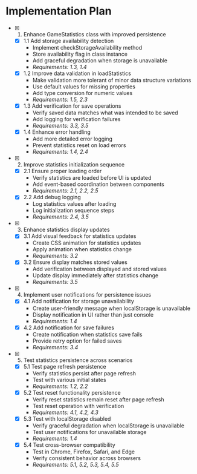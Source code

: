 # Implementation Plan

- [x] 1. Enhance GameStatistics class with improved persistence
  - [x] 1.1 Add storage availability detection
    - Implement checkStorageAvailability method
    - Store availability flag in class instance
    - Add graceful degradation when storage is unavailable
    - _Requirements: 1.3, 1.4_
  - [x] 1.2 Improve data validation in loadStatistics
    - Make validation more tolerant of minor data structure variations
    - Use default values for missing properties
    - Add type conversion for numeric values
    - _Requirements: 1.5, 2.3_
  - [x] 1.3 Add verification for save operations
    - Verify saved data matches what was intended to be saved
    - Add logging for verification failures
    - _Requirements: 3.3, 3.5_
  - [x] 1.4 Enhance error handling
    - Add more detailed error logging
    - Prevent statistics reset on load errors
    - _Requirements: 1.4, 2.4_

- [x] 2. Improve statistics initialization sequence
  - [x] 2.1 Ensure proper loading order
    - Verify statistics are loaded before UI is updated
    - Add event-based coordination between components
    - _Requirements: 2.1, 2.2, 2.5_
  - [x] 2.2 Add debug logging
    - Log statistics values after loading
    - Log initialization sequence steps
    - _Requirements: 2.4, 3.5_

- [x] 3. Enhance statistics display updates
  - [x] 3.1 Add visual feedback for statistics updates
    - Create CSS animation for statistics updates
    - Apply animation when statistics change
    - _Requirements: 3.2_
  - [x] 3.2 Ensure display matches stored values
    - Add verification between displayed and stored values
    - Update display immediately after statistics change
    - _Requirements: 3.5_

- [x] 4. Implement user notifications for persistence issues
  - [x] 4.1 Add notification for storage unavailability
    - Create user-friendly message when localStorage is unavailable
    - Display notification in UI rather than just console
    - _Requirements: 1.4_
  - [x] 4.2 Add notification for save failures
    - Create notification when statistics save fails
    - Provide retry option for failed saves
    - _Requirements: 3.4_

- [x] 5. Test statistics persistence across scenarios
  - [x] 5.1 Test page refresh persistence
    - Verify statistics persist after page refresh
    - Test with various initial states
    - _Requirements: 1.2, 2.2_
  - [x] 5.2 Test reset functionality persistence
    - Verify reset statistics remain reset after page refresh
    - Test reset operation with verification
    - _Requirements: 4.1, 4.2, 4.3_
  - [x] 5.3 Test with localStorage disabled
    - Verify graceful degradation when localStorage is unavailable
    - Test user notifications for unavailable storage
    - _Requirements: 1.4_
  - [x] 5.4 Test cross-browser compatibility
    - Test in Chrome, Firefox, Safari, and Edge
    - Verify consistent behavior across browsers
    - _Requirements: 5.1, 5.2, 5.3, 5.4, 5.5_
